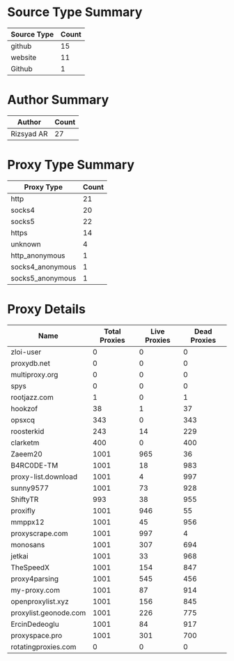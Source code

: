 # Source Type Summary

| Source Type | Count |
|-------------|-------|
| github | 15 |
| website | 11 |
| Github | 1 |


# Author Summary

| Author | Count |
|--------|-------|
| Rizsyad AR | 27 |


# Proxy Type Summary

| Proxy Type | Count |
|------------|-------|
| http | 21 |
| socks4 | 20 |
| socks5 | 22 |
| https | 14 |
| unknown | 4 |
| http_anonymous | 1 |
| socks4_anonymous | 1 |
| socks5_anonymous | 1 |


# Proxy Details

| Name | Total Proxies | Live Proxies | Dead Proxies |
|------|---------------|--------------|---------------|
| zloi-user | 0 | 0 | 0 |
| proxydb.net | 0 | 0 | 0 |
| multiproxy.org | 0 | 0 | 0 |
| spys | 0 | 0 | 0 |
| rootjazz.com | 1 | 0 | 1 |
| hookzof | 38 | 1 | 37 |
| opsxcq | 343 | 0 | 343 |
| roosterkid | 243 | 14 | 229 |
| clarketm | 400 | 0 | 400 |
| Zaeem20 | 1001 | 965 | 36 |
| B4RC0DE-TM | 1001 | 18 | 983 |
| proxy-list.download | 1001 | 4 | 997 |
| sunny9577 | 1001 | 73 | 928 |
| ShiftyTR | 993 | 38 | 955 |
| proxifly | 1001 | 946 | 55 |
| mmppx12 | 1001 | 45 | 956 |
| proxyscrape.com | 1001 | 997 | 4 |
| monosans | 1001 | 307 | 694 |
| jetkai | 1001 | 33 | 968 |
| TheSpeedX | 1001 | 154 | 847 |
| proxy4parsing | 1001 | 545 | 456 |
| my-proxy.com | 1001 | 87 | 914 |
| openproxylist.xyz | 1001 | 156 | 845 |
| proxylist.geonode.com | 1001 | 226 | 775 |
| ErcinDedeoglu | 1001 | 84 | 917 |
| proxyspace.pro | 1001 | 301 | 700 |
| rotatingproxies.com | 0 | 0 | 0 |
